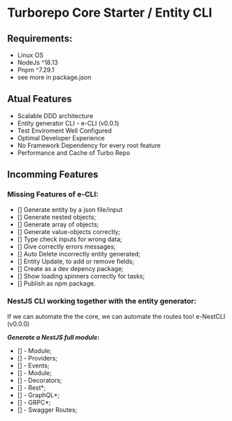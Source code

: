 # Turborepo Core Starter / Entity CLI

## Requirements:

- Linux OS
- NodeJs ^18.13
- Pnpm ^7.29.1
- see more in package.json

## Atual Features

- Scalable DDD architecture
- Entity generator CLI - e-CLI (v0.0.1)
- Test Enviroment Well Configured
- Optimal Developer Experience
- No Framework Dependency for every root feature
- Performance and Cache of Turbo Repo

## Incomming Features

### Missing Features of e-CLI:

- [] Generate entity by a json file/input
- [] Generate nested objects;
- [] Generate array of objects;
- [] Generate value-objects correctly;
- [] Type check inputs for wrong data;
- [] Give correctly errors messages;
- [] Auto Delete incorrectly entity generated;
- [] Entity Update, to add or remove fields;
- [] Create as a dev depency package;
- [] Show loading spinners correctly for tasks;
- [] Publish as npm package.

### NestJS CLI working together with the entity generator:

If we can automate the the core, we can automate the routes too! e-NestCLI (v0.0.0)

**_Generate a NestJS full module:_**

- [] - Module;
- [] - Providers;
- [] - Events;
- [] - Module;
- [] - Decorators;
- [] - Rest\*;
- [] - GraphQL\*;
- [] - GRPC\*;
- [] - Swagger Routes;
